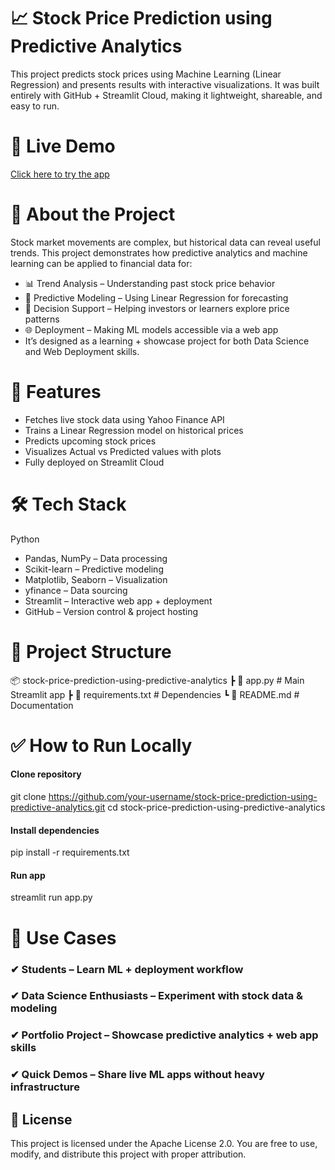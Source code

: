 # 📈 Stock Price Prediction using Predictive Analytics

This project predicts stock prices using Machine Learning (Linear Regression) and presents results with interactive visualizations.
It was built entirely with GitHub + Streamlit Cloud, making it lightweight, shareable, and easy to run.


# 🚀 Live Demo  
[Click here to try the app](https://stock-price-prediction-using-predictive-analytics-uamiyxedrwig.streamlit.app/)


# 📖 About the Project

Stock market movements are complex, but historical data can reveal useful trends.
This project demonstrates how predictive analytics and machine learning can be applied to financial data for:

+ 📊 Trend Analysis – Understanding past stock price behavior
+ 🤖 Predictive Modeling – Using Linear Regression for forecasting
+ 🎯 Decision Support – Helping investors or learners explore price patterns
+ 🌐 Deployment – Making ML models accessible via a web app
+ It’s designed as a learning + showcase project for both Data Science and Web Deployment skills.


# 📌 Features

* Fetches live stock data using Yahoo Finance API
* Trains a Linear Regression model on historical prices
* Predicts upcoming stock prices
* Visualizes Actual vs Predicted values with plots
* Fully deployed on Streamlit Cloud

# 🛠 Tech Stack

Python
+ Pandas, NumPy – Data processing
+ Scikit-learn – Predictive modeling
+ Matplotlib, Seaborn – Visualization
+ yfinance – Data sourcing
+ Streamlit – Interactive web app + deployment
+ GitHub – Version control & project hosting

# 📂 Project Structure

📦 stock-price-prediction-using-predictive-analytics
 ┣ 📜 app.py             # Main Streamlit app
 ┣ 📜 requirements.txt   # Dependencies
 ┗ 📜 README.md          # Documentation


# ✅ How to Run Locally

#### Clone repository
git clone https://github.com/your-username/stock-price-prediction-using-predictive-analytics.git
cd stock-price-prediction-using-predictive-analytics

#### Install dependencies
pip install -r requirements.txt

#### Run app
streamlit run app.py

# 🎯 Use Cases

### ✔ Students – Learn ML + deployment workflow
### ✔ Data Science Enthusiasts – Experiment with stock data & modeling
### ✔ Portfolio Project – Showcase predictive analytics + web app skills
### ✔ Quick Demos – Share live ML apps without heavy infrastructure


## 📜 License

This project is licensed under the Apache License 2.0.
You are free to use, modify, and distribute this project with proper attribution.
